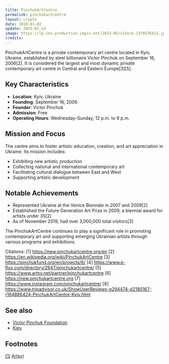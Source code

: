 ```yaml
---
title: PinchukArtCentre
permalink: pinchukartcentre
layout: crypto
date: 2018-01-02
update: 2025-01-24
image: https://lp-cms-production.imgix.net/2023-05/iStock-1370376411.jpg?w=1920&h=640&fit=crop&crop=faces%2Cedges&auto=format&q=75
credits:
---
```


PinchukArtCentre is a private contemporary art centre located in Kyiv, Ukraine, established by steel billionaire Victor Pinchuk on September 16, 2006[2]. It is considered the largest and most dynamic private contemporary art centre in Central and Eastern Europe[3][5].

## Key Characteristics
- **Location**: Kyiv, Ukraine
- **Founding**: September 16, 2006
- **Founder**: Victor Pinchuk
- **Admission**: Free
- **Operating Hours**: Wednesday–Sunday, 12 p.m. to 9 p.m.

## Mission and Focus
The centre aims to foster artistic education, creation, and art appreciation in Ukraine. Its mission includes:
- Exhibiting new artistic production
- Collecting national and international contemporary art
- Facilitating cultural dialogue between East and West
- Supporting artistic development

## Notable Achievements
- Represented Ukraine at the Venice Biennale in 2007 and 2009[2]
- Established the Future Generation Art Prize in 2009, a biennial award for artists under 35[2]
- As of November 2019, had over 3,000,000 total visitors[3]

The PinchukArtCentre continues to play a significant role in promoting contemporary art and supporting emerging Ukrainian artists through various programs and exhibitions.

Citations:
[1] https://new.pinchukartcentre.org/en
[2] https://en.wikipedia.org/wiki/PinchukArtCentre
[3] https://pinchukfund.org/en/projects/6/
[4] https://www.e-flux.com/directory/2847/pinchukartcentre/
[5] https://www.artsy.net/partner/pinchukartcentre
[6] https://new.pinchukartcentre.org
[7] https://www.instagram.com/pinchukartcentre/
[8] https://www.tripadvisor.co.uk/ShowUserReviews-g294474-d2180167-r164886424-PinchukArtCentre-Kyiv.html

## See also

+ [Victor Pinchuk Foundation](victor-pinchuk-foundation)
+ [Kiev](kiev)

## Footnotes

[[1]](#a1) <span id="f1"></span> [Artsy)](https://www.artsy.net/pinchukartcentre/overview)
